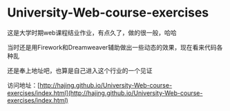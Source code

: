 # University-Web-course-exercises
这是大学时期web课程结业作业，有点久了，做的很一般，哈哈

当时还是用Firework和Dreamweaver辅助做出一些动态的效果，现在看来代码各种乱

还是奉上地址吧，也算是自己进入这个行业的一个见证

访问地址：[http://hajing.github.io/University-Web-course-exercises/index.html](http://hajing.github.io/University-Web-course-exercises/index.html)